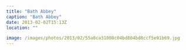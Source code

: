 ```yaml
---
title: "Bath Abbey"
caption: "Bath Abbey"
date: 2013-02-02T15:13Z
location: ""

image: /images/photos/2013/02/55a0ca31008c04bd804bd8ccf5e91b69.jpg
---
```

